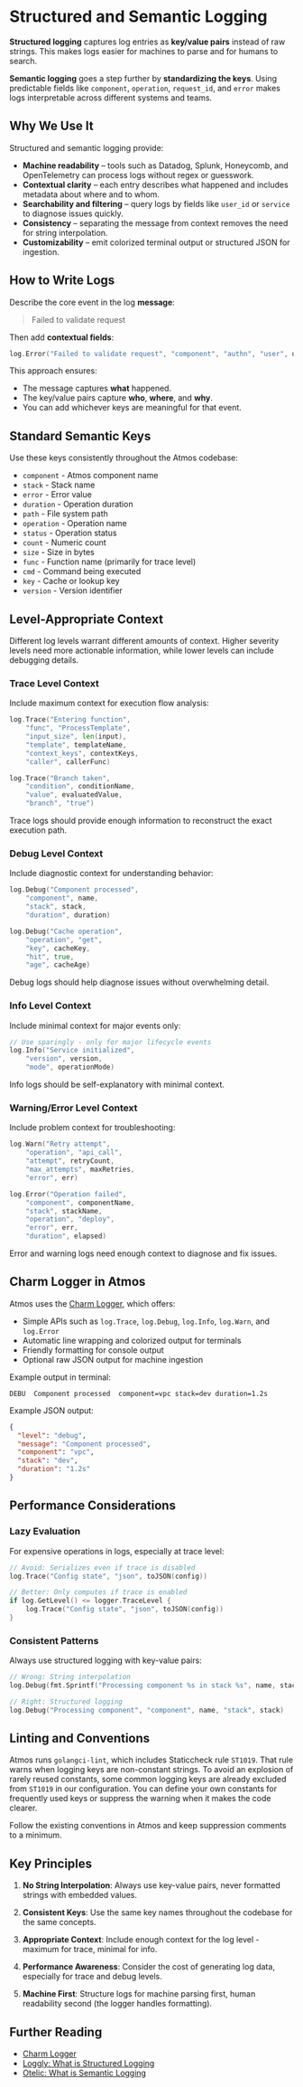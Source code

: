 # Structured and Semantic Logging

**Structured logging** captures log entries as **key/value pairs** instead of raw strings. This makes logs easier for machines to parse and for humans to search.

**Semantic logging** goes a step further by **standardizing the keys**. Using predictable fields like `component`, `operation`, `request_id`, and `error` makes logs interpretable across different systems and teams.

## Why We Use It

Structured and semantic logging provide:

- **Machine readability** – tools such as Datadog, Splunk, Honeycomb, and OpenTelemetry can process logs without regex or guesswork.
- **Contextual clarity** – each entry describes what happened and includes metadata about where and to whom.
- **Searchability and filtering** – query logs by fields like `user_id` or `service` to diagnose issues quickly.
- **Consistency** – separating the message from context removes the need for string interpolation.
- **Customizability** – emit colorized terminal output or structured JSON for ingestion.

## How to Write Logs

Describe the core event in the log **message**:

> Failed to validate request

Then add **contextual fields**:

```go
log.Error("Failed to validate request", "component", "authn", "user", userID, "error", err)
```

This approach ensures:

- The message captures **what** happened.
- The key/value pairs capture **who**, **where**, and **why**.
- You can add whichever keys are meaningful for that event.

## Standard Semantic Keys

Use these keys consistently throughout the Atmos codebase:

- `component` - Atmos component name
- `stack` - Stack name
- `error` - Error value
- `duration` - Operation duration
- `path` - File system path
- `operation` - Operation name
- `status` - Operation status
- `count` - Numeric count
- `size` - Size in bytes
- `func` - Function name (primarily for trace level)
- `cmd` - Command being executed
- `key` - Cache or lookup key
- `version` - Version identifier

## Level-Appropriate Context

Different log levels warrant different amounts of context. Higher severity levels need more actionable information, while lower levels can include debugging details.

### Trace Level Context

Include maximum context for execution flow analysis:

```go
log.Trace("Entering function",
    "func", "ProcessTemplate",
    "input_size", len(input),
    "template", templateName,
    "context_keys", contextKeys,
    "caller", callerFunc)

log.Trace("Branch taken",
    "condition", conditionName,
    "value", evaluatedValue,
    "branch", "true")
```

Trace logs should provide enough information to reconstruct the exact execution path.

### Debug Level Context

Include diagnostic context for understanding behavior:

```go
log.Debug("Component processed",
    "component", name,
    "stack", stack,
    "duration", duration)

log.Debug("Cache operation",
    "operation", "get",
    "key", cacheKey,
    "hit", true,
    "age", cacheAge)
```

Debug logs should help diagnose issues without overwhelming detail.

### Info Level Context

Include minimal context for major events only:

```go
// Use sparingly - only for major lifecycle events
log.Info("Service initialized",
    "version", version,
    "mode", operationMode)
```

Info logs should be self-explanatory with minimal context.

### Warning/Error Level Context

Include problem context for troubleshooting:

```go
log.Warn("Retry attempt",
    "operation", "api_call",
    "attempt", retryCount,
    "max_attempts", maxRetries,
    "error", err)

log.Error("Operation failed",
    "component", componentName,
    "stack", stackName,
    "operation", "deploy",
    "error", err,
    "duration", elapsed)
```

Error and warning logs need enough context to diagnose and fix issues.

## Charm Logger in Atmos

Atmos uses the [Charm Logger](https://charm.sh/blog/the-charm-logger/), which offers:

- Simple APIs such as `log.Trace`, `log.Debug`, `log.Info`, `log.Warn`, and `log.Error`
- Automatic line wrapping and colorized output for terminals
- Friendly formatting for console output
- Optional raw JSON output for machine ingestion

Example output in terminal:
```
DEBU  Component processed  component=vpc stack=dev duration=1.2s
```

Example JSON output:
```json
{
  "level": "debug",
  "message": "Component processed",
  "component": "vpc",
  "stack": "dev",
  "duration": "1.2s"
}
```

## Performance Considerations

### Lazy Evaluation

For expensive operations in logs, especially at trace level:

```go
// Avoid: Serializes even if trace is disabled
log.Trace("Config state", "json", toJSON(config))

// Better: Only computes if trace is enabled
if log.GetLevel() <= logger.TraceLevel {
    log.Trace("Config state", "json", toJSON(config))
}
```

### Consistent Patterns

Always use structured logging with key-value pairs:

```go
// Wrong: String interpolation
log.Debug(fmt.Sprintf("Processing component %s in stack %s", name, stack))

// Right: Structured logging
log.Debug("Processing component", "component", name, "stack", stack)
```

## Linting and Conventions

Atmos runs `golangci-lint`, which includes Staticcheck rule `ST1019`. That rule warns when logging keys are non-constant strings. To avoid an explosion of rarely reused constants, some common logging keys are already excluded from `ST1019` in our configuration. You can define your own constants for frequently used keys or suppress the warning when it makes the code clearer.

Follow the existing conventions in Atmos and keep suppression comments to a minimum.

## Key Principles

1. **No String Interpolation**: Always use key-value pairs, never formatted strings with embedded values.

2. **Consistent Keys**: Use the same key names throughout the codebase for the same concepts.

3. **Appropriate Context**: Include enough context for the log level - maximum for trace, minimal for info.

4. **Performance Awareness**: Consider the cost of generating log data, especially for trace and debug levels.

5. **Machine First**: Structure logs for machine parsing first, human readability second (the logger handles formatting).

## Further Reading

- [Charm Logger](https://charm.sh/blog/the-charm-logger/)
- [Loggly: What is Structured Logging](https://www.loggly.com/use-cases/what-is-structured-logging-and-how-to-use-it/)
- [Otelic: What is Semantic Logging](https://otelic.com/en/reference-guide/what-is-semantic-logging-and-why-is-it-important)
